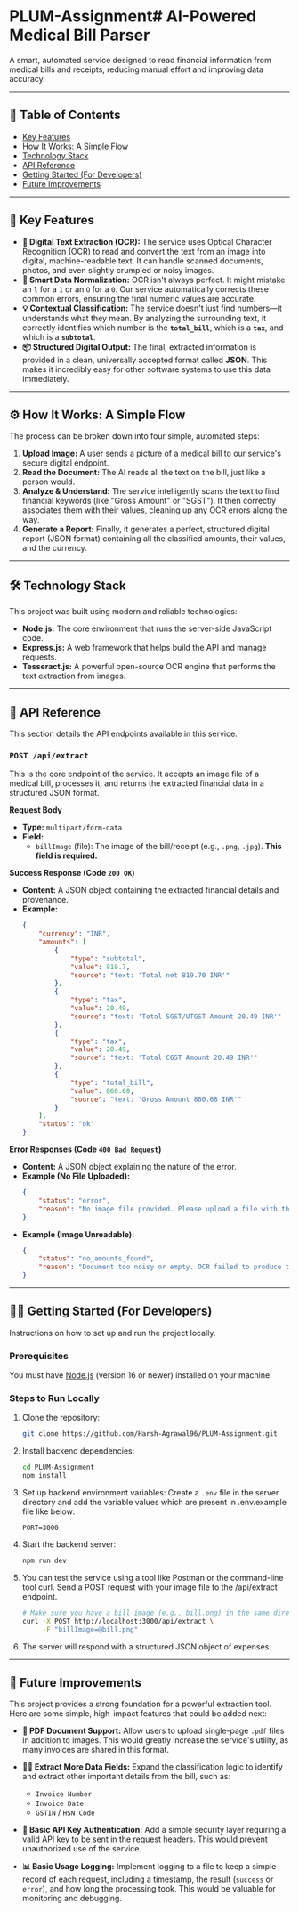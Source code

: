 # PLUM-Assignment# AI-Powered Medical Bill Parser

A smart, automated service designed to read financial information from medical bills and receipts, reducing manual effort and improving data accuracy.

---


## 📖 Table of Contents
* [Key Features](#-key-features)
* [How It Works: A Simple Flow](#-how-it-works-a-simple-flow)
* [Technology Stack](#-technology-stack)
* [API Reference](#-api-reference)
* [Getting Started (For Developers)](#-getting-started-for-developers)
* [Future Improvements](#-future-improvements)

---


## 🚀 Key Features

* **📄 Digital Text Extraction (OCR):** The service uses Optical Character Recognition (OCR) to read and convert the text from an image into digital, machine-readable text. It can handle scanned documents, photos, and even slightly crumpled or noisy images.
* **🧠 Smart Data Normalization:** OCR isn't always perfect. It might mistake an `l` for a `1` or an `O` for a `0`. Our service automatically corrects these common errors, ensuring the final numeric values are accurate.
* **💡 Contextual Classification:** The service doesn't just find numbers—it understands what they mean. By analyzing the surrounding text, it correctly identifies which number is the **`total_bill`**, which is a **`tax`**, and which is a **`subtotal`**.
* **📦 Structured Digital Output:** The final, extracted information is provided in a clean, universally accepted format called **JSON**. This makes it incredibly easy for other software systems to use this data immediately.

---


## ⚙️ How It Works: A Simple Flow

The process can be broken down into four simple, automated steps:

1.  **Upload Image:** A user sends a picture of a medical bill to our service's secure digital endpoint.
2.  **Read the Document:** The AI reads all the text on the bill, just like a person would.
3.  **Analyze & Understand:** The service intelligently scans the text to find financial keywords (like "Gross Amount" or "SGST"). It then correctly associates them with their values, cleaning up any OCR errors along the way.
4.  **Generate a Report:** Finally, it generates a perfect, structured digital report (JSON format) containing all the classified amounts, their values, and the currency.

---


## 🛠️ Technology Stack

This project was built using modern and reliable technologies:
* **Node.js:** The core environment that runs the server-side JavaScript code.
* **Express.js:** A web framework that helps build the API and manage requests.
* **Tesseract.js:** A powerful open-source OCR engine that performs the text extraction from images.

---


## 🔗 API Reference

This section details the API endpoints available in this service.

### `POST /api/extract`

This is the core endpoint of the service. It accepts an image file of a medical bill, processes it, and returns the extracted financial data in a structured JSON format.

**Request Body**
* **Type:** `multipart/form-data`
* **Field:**
    * `billImage` (file): The image of the bill/receipt (e.g., `.png`, `.jpg`). **This field is required.**

**Success Response (Code `200 OK`)**
* **Content:** A JSON object containing the extracted financial details and provenance.
* **Example:**
    ```json
    {
        "currency": "INR",
        "amounts": [
            {
                "type": "subtotal",
                "value": 819.7,
                "source": "text: 'Total net 819.70 INR'"
            },
            {
                "type": "tax",
                "value": 20.49,
                "source": "text: 'Total SGST/UTGST Amount 20.49 INR'"
            },
            {
                "type": "tax",
                "value": 20.49,
                "source": "text: 'Total CGST Amount 20.49 INR'"
            },
            {
                "type": "total_bill",
                "value": 860.68,
                "source": "text: 'Gross Amount 860.68 INR'"
            }
        ],
        "status": "ok"
    }
    ```

**Error Responses (Code `400 Bad Request`)**
* **Content:** A JSON object explaining the nature of the error.
* **Example (No File Uploaded):**
    ```json
    {
        "status": "error",
        "reason": "No image file provided. Please upload a file with the key 'billImage'."
    }
    ```
* **Example (Image Unreadable):**
    ```json
    {
        "status": "no_amounts_found",
        "reason": "Document too noisy or empty. OCR failed to produce text."
    }
    ```

---


## 👨‍💻 Getting Started (For Developers)

Instructions on how to set up and run the project locally.

### Prerequisites
You must have [Node.js](https://nodejs.org/) (version 16 or newer) installed on your machine.

### Steps to Run Locally
1. Clone the repository:
   ```bash
   git clone https://github.com/Harsh-Agrawal96/PLUM-Assignment.git
   ```

2. Install backend dependencies:
   ```bash
   cd PLUM-Assignment
   npm install
   ```

3. Set up backend environment variables:
   Create a `.env` file in the server directory and add the variable values which are present in .env.example file like below:
   ```env
   PORT=3000
   ```

4. Start the backend server:
   ```bash
   npm run dev
   ```

5. You can test the service using a tool like Postman or the command-line tool curl.
   Send a POST request with your image file to the /api/extract endpoint.
   ```bash
   # Make sure you have a bill image (e.g., bill.png) in the same directory
   curl -X POST http://localhost:3000/api/extract \
        -F "billImage=@bill.png"
   ```

6. The server will respond with a structured JSON object of expenses.

---


## 🔮 Future Improvements

This project provides a strong foundation for a powerful extraction tool. Here are some simple, high-impact features that could be added next:

* **📄 PDF Document Support:**
    Allow users to upload single-page `.pdf` files in addition to images. This would greatly increase the service's utility, as many invoices are shared in this format.

* **🕵️‍♂️ Extract More Data Fields:**
    Expand the classification logic to identify and extract other important details from the bill, such as:
    * `Invoice Number`
    * `Invoice Date`
    * `GSTIN` / `HSN Code`

* **🔐 Basic API Key Authentication:**
    Add a simple security layer requiring a valid API key to be sent in the request headers. This would prevent unauthorized use of the service.

* **📊 Basic Usage Logging:**
    Implement logging to a file to keep a simple record of each request, including a timestamp, the result (`success` or `error`), and how long the processing took. This would be valuable for monitoring and debugging.